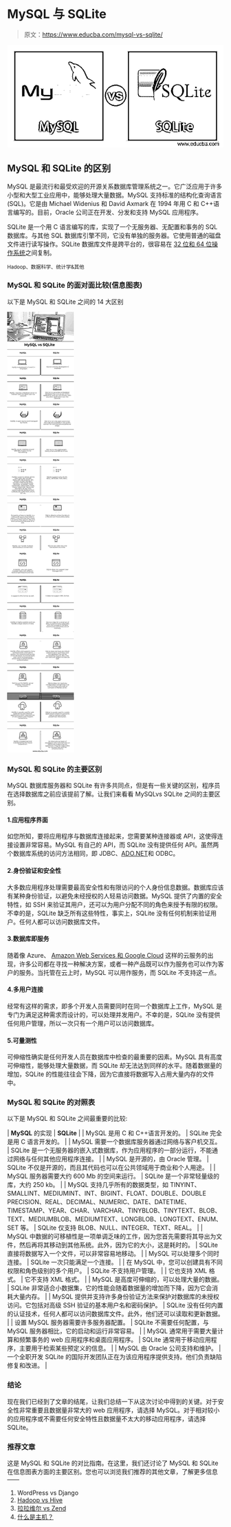 # MySQL 与 SQLite

> 原文：<https://www.educba.com/mysql-vs-sqlite/>

![MySQL vs SQLite](img/7da2ee092afac82278f45d01462e2b33.png)



## MySQL 和 SQLite 的区别

MySQL 是最流行和最受欢迎的开源关系数据库管理系统之一。它广泛应用于许多小型和大型工业应用中，能够处理大量数据。MySQL 支持标准的结构化查询语言(SQL)。它是由 Michael Widenius 和 David Axmark 在 1994 年用 C 和 C++语言编写的。目前，Oracle 公司正在开发、分发和支持 MySQL 应用程序。

SQLite 是一个用 C 语言编写的库，实现了一个无服务器、无配置和事务的 SQL 数据库。与其他 SQL 数据库引擎不同，它没有单独的服务器。它使用普通的磁盘文件进行读写操作。SQLite 数据库文件是跨平台的，很容易在 [32 位和 64 位操作系统](https://www.educba.com/32-bit-vs-64-bit-operating-system/)之间复制。

<small>Hadoop、数据科学、统计学&其他</small>

### MySQL 和 SQLite 的面对面比较(信息图表)

以下是 MySQL 和 SQLite 之间的 14 大区别

![MySQL-vs-SQLite-info](img/f0bdd6b9dbc3d0dedad97b0127b77ac2.png)



### MySQL 和 SQLite 的主要区别

MySQL 数据库服务器和 SQLite 有许多共同点，但是有一些关键的区别，程序员在选择数据库之前应该提前了解。让我们来看看 MySQLvs SQLite 之间的主要区别。

#### 1.应用程序界面

如您所知，要将应用程序与数据库连接起来，您需要某种连接器或 API，这使得连接设置非常容易。MySQL 有自己的 API，而 SQLite 没有提供任何 API。虽然两个数据库系统的访问方法相同，即 JDBC、[ADO.NET](https://www.educba.com/what-is-ado-dot-net/)和 ODBC。

#### 2.身份验证和安全性

大多数应用程序处理需要最高安全性和有限访问的个人身份信息数据。数据库应该有某种身份验证，以避免未经授权的人轻易访问数据。MySQL 提供了内置的安全特性，如 SSH 来验证其用户，还可以为用户分配不同的角色来授予有限的权限。不幸的是，SQLite 缺乏所有这些特性，事实上，SQLite 没有任何机制来验证用户。任何人都可以访问数据库文件。

#### 3.数据库即服务

随着像 Azure、 [Amazon Web Services 和 Google Cloud](https://www.educba.com/google-cloud-vs-aws/) 这样的云服务的出现，许多公司都在寻找一种解决方案，或者一种产品既可以作为服务也可以作为客户的服务。当托管在云上时，MySQL 可以用作服务，而 SQLite 不支持这一点。

#### 4.多用户连接

经常有这样的需求，即多个开发人员需要同时在同一个数据库上工作，MySQL 是专门为满足这种需求而设计的，可以处理并发用户。不幸的是，SQLite 没有提供任何用户管理，所以一次只有一个用户可以访问数据库。

#### 5.可量测性

可伸缩性确实是任何开发人员在数据库中检查的最重要的因素。MySQL 具有高度可伸缩性，能够处理大量数据，而 SQLite 却无法达到同样的水平。随着数据量的增加，SQLite 的性能往往会下降，因为它直接将数据写入占用大量内存的文件中。

### MySQL 和 SQLite 的对照表

以下是 MySQL 和 SQLite 之间最重要的比较:

| **MySQL** 的实现 | **SQLite** |
| MySQL 是用 C 和 C++语言开发的。 | SQLite 完全是用 C 语言开发的。 |
| MySQL 需要一个数据库服务器通过网络与客户机交互。 | SQLite 是一个无服务器的嵌入式数据库，作为应用程序的一部分运行，不能通过网络与任何其他应用程序连接。 |
| MySQL 是开源的，由 Oracle 管理。 | SQLite 不仅是开源的，而且其代码也可以在公共领域用于商业和个人用途。 |
| MySQL 服务器需要大约 600 Mb 的空间来运行。 | SQLite 是一个非常轻量级的库，大约 250 kb。 |
| MySQL 支持几乎所有的数据类型，如 TINYINT、SMALLINT、MEDIUMINT、INT、BIGINT、FLOAT、DOUBLE、DOUBLE PRECISION、REAL、DECIMAL、NUMERIC、DATE、DATETIME、TIMESTAMP、YEAR、CHAR、VARCHAR、TINYBLOB、TINYTEXT、BLOB、TEXT、MEDIUMBLOB、MEDIUMTEXT、LONGBLOB、LONGTEXT、ENUM、SET 等。 | SQLite 仅支持 BLOB、NULL、INTEGER、TEXT、REAL。 |
| MySQL 中数据的可移植性是一项单调乏味的工作，因为您首先需要将其导出为文件，然后再将其移动到其他系统。此外，因为它的大小，这是耗时的。 | SQLite 直接将数据写入一个文件，可以非常容易地移动。 |
| MySQL 可以处理多个同时连接。 | SQLite 一次只能满足一个连接。 |
| 在 MySQL 中，您可以创建具有不同权限和角色级别的多个用户。 | SQLite 不支持用户管理。 |
| 它也支持 XML 格式。 | 它不支持 XML 格式。 |
| MySQL 是高度可伸缩的，可以处理大量的数据。 | SQLite 非常适合小数据集，它的性能会随着数据量的增加而下降，因为它会消耗大量内存。 |
| MySQL 提供并支持许多身份验证方法来保护对数据库的未授权访问。它包括对高级 SSH 验证的基本用户名和密码保护。 | SQLite 没有任何内置的认证技术，任何人都可以访问数据库文件。此外，他们还可以读取和更新数据。 |
| 设置 MySQL 服务器需要许多服务器配置。 | SQLite 不需要任何配置，与 MySQL 服务器相比，它的启动和运行非常容易。 |
| MySQL 通常用于需要大量计算和频繁事务的 web 应用程序和桌面应用程序。 | SQLite 通常用于移动应用程序，主要用于检索某些预定义的信息。 |
| MySQL 由 Oracle 公司支持和维护。 | 一个全职开发 SQLite 的国际开发团队正在为该应用程序提供支持。他们负责缺陷修复和改进。 |

### 结论

现在我们已经到了文章的结尾，让我们总结一下从这次讨论中得到的关键。对于安全性非常重要且数据量非常大的 web 应用程序，请选择 MySQL。对于相对较小的应用程序或不需要任何安全特性且数据量不太大的移动应用程序，请选择 SQLite。

### 推荐文章

这是 MySQL 和 SQLite 的对比指南。在这里，我们还讨论了 MySQL 和 SQLite 在信息图表方面的主要区别。您也可以浏览我们推荐的其他文章，了解更多信息——

1.  WordPress vs Django
2.  [Hadoop vs Hive](https://www.educba.com/hadoop-vs-hive/)
3.  [拉拉维尔 vs Zend](https://www.educba.com/laravel-vs-zend/)
4.  [什么是主机？](https://www.educba.com/what-is-hosting/)





